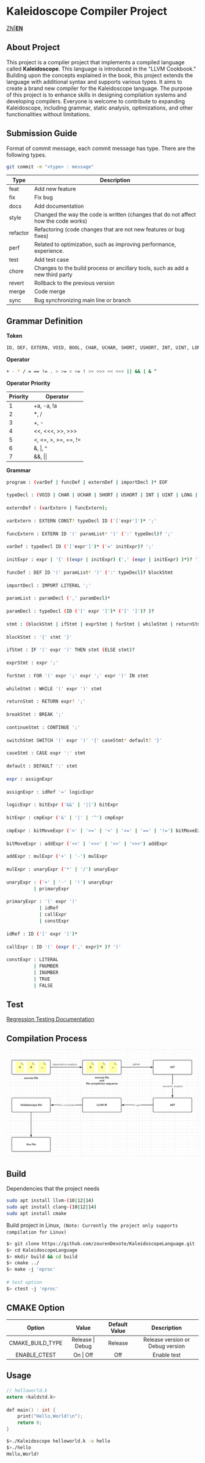 # Kaleidoscope  Compiler Project

[ZN](./README.zn.md)|[**EN**](./README.md)

## About Project

This project is a compiler project that implements a compiled language called **Kaleidoscope**. This language is introduced in the "LLVM Cookbook." Building upon the concepts explained in the book, this project extends the language with additional syntax and supports various types. It aims to create a brand new compiler for the Kaleidoscope language. The purpose of this project is to enhance skills in designing compilation systems and developing compilers. Everyone is welcome to contribute to expanding Kaleidoscope, including grammar, static analysis, optimizations, and other functionalities without limitations.

## Submission Guide

Format of commit message, each commit message has type. There are the following types.

```bash
git commit -m "<type> : message"
```

| Type     | Description                                                  |
| -------- | ------------------------------------------------------------ |
| feat     | Add new feature                                              |
| fix      | Fix bug                                                      |
| docs     | Add documentation                                            |
| style    | Changed the way the code is written (changes that do not affect how the code works) |
| refactor | Refactoring (code changes that are not new features or bug fixes) |
| perf     | Related to optimization, such as improving performance, experience. |
| test     | Add test case                                                |
| chore    | Changes to the build process or ancillary tools, such as add a new third party |
| revert   | Rollback to the previous version                             |
| merge    | Code merge                                                   |
| sync     | Bug synchronizing main line or branch                        |

## Grammar Definition

**Token**

```bash
ID, DEF, EXTERN, VOID, BOOL, CHAR, UCHAR, SHORT, USHORT, INT, UINT, LONG, ULONG, FLOAT, DOUBLE, LITERAL, INUMBER, FNUMBER, IF, FOR, WHILE, RETURN, BREAK, CONTINUE, STRUCT IMPORT CONST, IN, THEN, ELSE, COMMENT, SWITCH, CASE, DEFAULT
```

**Operator**

```bash
+ - * / = == != . > >= < <= ! >> >>> << <<< || && | & ^
```

**Operator Priority**

| Priority | Operator             |
| -------- | -------------------- |
| 1        | +a, -a, !a           |
| 2        | *, /                 |
| 3        | +, -                 |
| 4        | <<, <<<, >>, >>>     |
| 5        | <, <=, >, >=, ==, != |
| 6        | &, \|, ^             |
| 7        | &&, \|\|             |

**Grammar**

```bash
program : (varDef | funcDef | externDef | importDecl )* EOF

typeDecl : (VOID | CHAR | UCHAR | SHORT | USHORT | INT | UINT | LONG | ULONG | FLOAT | DOUBLE | BOOL)

externDef : (varExtern | funcExtern);

varExtern : EXTERN CONST? typeDecl ID ('['expr']')* ';'

funcExtern : EXTERN ID '(' paramList* ')' (':' typeDecl)? ';'

varDef : typeDecl ID ('['expr']')* ('=' initExpr)? ';'

initExpr : expr | '{' ((expr | initExpr) (',' (expr | initExpr) )*)? '}' 

funcDef : DEF ID '(' paramList* ')' (':' typeDecl)? blockStmt

importDecl : IMPORT LITERAL ';'

paramList : paramDecl (',' paramDecl)*

paramDecl : typeDecl (ID ('[' expr ']')* ('[' ']')? )?

stmt : (blockStmt | ifStmt | exprStmt | forStmt | whileStmt | returnStmt | breakStmt | continueStmt | switchStmt )

blockStmt : '{' stmt '}'

ifStmt : IF '(' expr ')' THEN stmt (ELSE stmt)?

exprStmt : expr ';'

forStmt : FOR '(' expr ';' expr ';' expr ')' IN stmt

whileStmt : WHILE '(' expr ')' stmt

returnStmt : RETURN expr? ';'

breakStmt : BREAK ';'

continueStmt : CONTINUE ';'

switchStmt SWITCH '(' expr ')' '{' caseStmt* default? '}'

caseStmt : CASE expr ':' stmt

default : DEFAULT ':' stmt

expr : assignExpr

assignExpr : idRef '=' logicExpr

logicExpr : bitExpr ('&&' | '||') bitExpr

bitExpr : cmpExpr ('&' | '|' | '^') cmpExpr

cmpExpr : bitMoveExpr ('>' | '>=' | '<' | '<=' | '==' | '!=') bitMoveExpr

bitMoveExpr : addExpr ('<<' | '<<<' | '>>' | '>>>') addExpr

addExpr : mulExpr ('+' | '-') mulExpr

mulExpr : unaryExpr ('*' | '/') unaryExpr

unaryExpr : ('+' | '-' | '!') unaryExpr
		  | primaryExpr

primaryExpr : '(' expr ')'
			| idRef
			| callExpr
			| constExpr
			
idRef : ID ('[' expr ']')*

callExpr : ID '(' (expr (',' expr)* )? ')'

constExpr : LITERAL
		  | FNUMBER
		  | INUMBER
		  | TRUE
	      | FALSE
```

## Test
[Regression Testing Documentation](./doc/AboutTest.md)
## Compilation Process

![compilation process](./doc/pic1.png)

## Build

Dependencies that the project needs

```bash
sudo apt install llvm-(10|12|14)
sudo apt install clang-(10|12|14)
sudo apt install cmake
```

Build project in Linux,` (Note: Currently the project only supports compilation for Linux)`

```bash
$> git clone https://github.com/zourenDevote/KaleidoscopeLanguage.git
$> cd KaleidoscopeLanguage
$> mkdir build && cd build
$> cmake ../
$> make -j 'nproc'

# test option
$> ctest -j 'nproc'
```

## CMAKE Option

|      Option      |      Value       | Default Value |           Description            |
| :--------------: | :--------------: | :-----------: | :------------------------------: |
| CMAKE_BUILD_TYPE | Release \| Debug |    Release    | Release version or Debug version |
|   ENABLE_CTEST   |    On \| Off     |      Off      |           Enable test            |

## Usage

```c
// helloworld.k
extern <kaldstd.k>

def main() : int {
    print("Hello,World!\n");
    return 0;
}
```

```bash
$>./Kaleidoscope helloworld.k -o hello
$>./hello
Hello,World!
```

